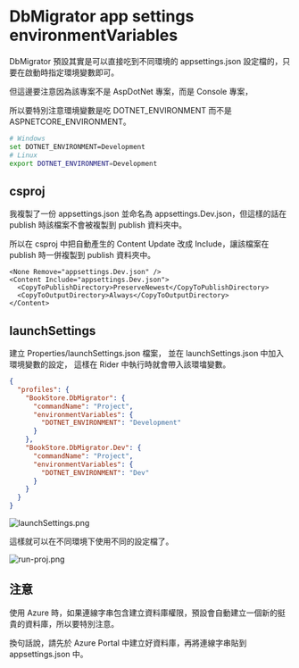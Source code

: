 # DbMigrator app settings environmentVariables

DbMigrator 預設其實是可以直接吃到不同環境的 appsettings.json 設定檔的，只要在啟動時指定環境變數即可。

但這邊要注意因為該專案不是 AspDotNet 專案，而是 Console 專案，

所以要特別注意環境變數是吃 DOTNET_ENVIRONMENT 而不是 ASPNETCORE_ENVIRONMENT。

```bash
# Windows
set DOTNET_ENVIRONMENT=Development
# Linux
export DOTNET_ENVIRONMENT=Development
```

## csproj
我複製了一份 appsettings.json 並命名為 appsettings.Dev.json，但這樣的話在 publish 時該檔案不會被複製到 publish 資料夾中。

所以在 csproj 中把自動產生的 Content Update 改成 Include，讓該檔案在 publish 時一併複製到 publish 資料夾中。

```
<None Remove="appsettings.Dev.json" />
<Content Include="appsettings.Dev.json">
  <CopyToPublishDirectory>PreserveNewest</CopyToPublishDirectory>
  <CopyToOutputDirectory>Always</CopyToOutputDirectory>
</Content>
```

## launchSettings
建立 Properties/launchSettings.json 檔案，
並在 launchSettings.json 中加入環境變數的設定，
這樣在 Rider 中執行時就會帶入該環墖變數。

```json
{
  "profiles": {
    "BookStore.DbMigrator": {
      "commandName": "Project",
      "environmentVariables": {
        "DOTNET_ENVIRONMENT": "Development"
      }
    },
    "BookStore.DbMigrator.Dev": {
      "commandName": "Project",
      "environmentVariables": {
        "DOTNET_ENVIRONMENT": "Dev"
      }
    }
  }
}
```

![launchSettings.png](launchSettings.png)

這樣就可以在不同環境下使用不同的設定檔了。

![run-proj.png](run-proj.png)

## 注意
使用 Azure 時，如果連線字串包含建立資料庫權限，預設會自動建立一個新的挺貴的資料庫，所以要特別注意。

換句話說，請先於 Azure Portal 中建立好資料庫，再將連線字串貼到 appsettings.json 中。